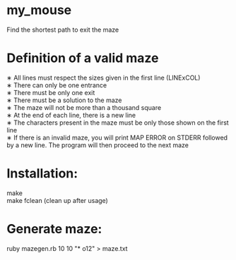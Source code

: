 # my_mouse
Find the shortest path to exit the maze

# Definition of a valid maze 
∗ All lines must respect the sizes given in the first line (LINExCOL)  
∗ There can only be one entrance  
∗ There must be only one exit  
∗ There must be a solution to the maze  
∗ The maze will not be more than a thousand square  
∗ At the end of each line, there is a new line  
∗ The characters present in the maze must be only those shown on the first line  
∗ If there is an invalid maze, you will print MAP ERROR on STDERR followed by a new line. The program will then proceed to the next maze

# Installation:
make  
make fclean (clean up after usage)

# Generate maze:
ruby mazegen.rb 10 10 "* o12" > maze.txt
